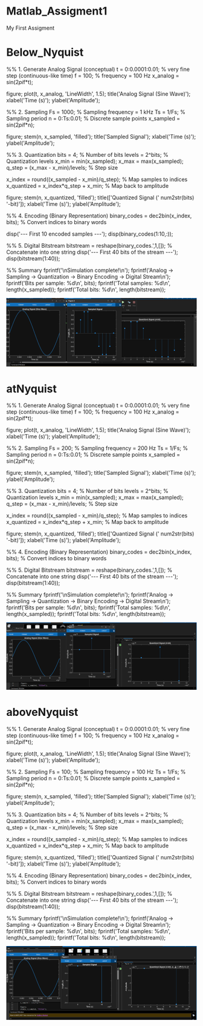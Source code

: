 # Matlab_Assigment1
My First Assigment
# Below_Nyquist
%% 1. Generate Analog Signal (conceptual)
t = 0:0.0001:0.01; % very fine step (continuous-like time)
f = 100; % frequency = 100 Hz
x_analog = sin(2*pi*f*t);

figure;
plot(t, x_analog, 'LineWidth', 1.5);
title('Analog Signal (Sine Wave)');
xlabel('Time (s)'); ylabel('Amplitude');

%% 2. Sampling
Fs = 1000; % Sampling frequency = 1 kHz
Ts = 1/Fs; % Sampling period
n = 0:Ts:0.01; % Discrete sample points
x_sampled = sin(2*pi*f*n);

figure;
stem(n, x_sampled, 'filled');
title('Sampled Signal');
xlabel('Time (s)'); ylabel('Amplitude');

%% 3. Quantization
bits = 4; % Number of bits
levels = 2^bits; % Quantization levels
x_min = min(x_sampled);
x_max = max(x_sampled);
q_step = (x_max - x_min)/levels; % Step size

x_index = round((x_sampled - x_min)/q_step); % Map samples to indices
x_quantized = x_index*q_step + x_min; % Map back to amplitude

figure;
stem(n, x_quantized, 'filled');
title(['Quantized Signal (' num2str(bits) '-bit)']);
xlabel('Time (s)'); ylabel('Amplitude');



%% 4. Encoding (Binary Representation)
binary_codes = dec2bin(x_index, bits); % Convert indices to binary words

disp('--- First 10 encoded samples ---');
disp(binary_codes(1:10,:));

%% 5. Digital Bitstream
bitstream = reshape(binary_codes.',1,[]); % Concatenate into one string
disp('--- First 40 bits of the stream ---');
disp(bitstream(1:40));

%% Summary
fprintf('\nSimulation complete!\n');
fprintf('Analog -> Sampling -> Quantization -> Binary Encoding -> Digital Stream\n');
fprintf('Bits per sample: %d\n', bits);
fprintf('Total samples: %d\n', length(x_sampled));
fprintf('Total bits: %d\n', length(bitstream)); 


![image](/images/ss1.png)

# atNyquist

%% 1. Generate Analog Signal (conceptual)
t = 0:0.0001:0.01; % very fine step (continuous-like time)
f = 100; % frequency = 100 Hz
x_analog = sin(2*pi*f*t);

figure;
plot(t, x_analog, 'LineWidth', 1.5);
title('Analog Signal (Sine Wave)');
xlabel('Time (s)'); ylabel('Amplitude');



%% 2. Sampling
Fs = 200; % Sampling frequency = 200 Hz
Ts = 1/Fs; % Sampling period
n = 0:Ts:0.01; % Discrete sample points
x_sampled = sin(2*pi*f*n);

figure;
stem(n, x_sampled, 'filled');
title('Sampled Signal');
xlabel('Time (s)'); ylabel('Amplitude');



%% 3. Quantization
bits = 4; % Number of bits
levels = 2^bits; % Quantization levels
x_min = min(x_sampled);
x_max = max(x_sampled);
q_step = (x_max - x_min)/levels; % Step size

x_index = round((x_sampled - x_min)/q_step); % Map samples to indices
x_quantized = x_index*q_step + x_min; % Map back to amplitude

figure;
stem(n, x_quantized, 'filled');
title(['Quantized Signal (' num2str(bits) '-bit)']);
xlabel('Time (s)'); ylabel('Amplitude');



%% 4. Encoding (Binary Representation)
binary_codes = dec2bin(x_index, bits); % Convert indices to binary words



%% 5. Digital Bitstream
bitstream = reshape(binary_codes.',1,[]); % Concatenate into one string
disp('--- First 40 bits of the stream ---');
disp(bitstream(1:40));



%% Summary
fprintf('\nSimulation complete!\n');
fprintf('Analog -> Sampling -> Quantization -> Binary Encoding -> Digital Stream\n');
fprintf('Bits per sample: %d\n', bits);
fprintf('Total samples: %d\n', length(x_sampled));
fprintf('Total bits: %d\n', length(bitstream));


![image](/images/ss2.png)


# aboveNyquist
%% 1. Generate Analog Signal (conceptual)
t = 0:0.0001:0.01; % very fine step (continuous-like time)
f = 100; % frequency = 100 Hz
x_analog = sin(2*pi*f*t);

figure;
plot(t, x_analog, 'LineWidth', 1.5);
title('Analog Signal (Sine Wave)');
xlabel('Time (s)'); ylabel('Amplitude');



%% 2. Sampling
Fs = 100; % Sampling frequency = 100 Hz
Ts = 1/Fs; % Sampling period
n = 0:Ts:0.01; % Discrete sample points
x_sampled = sin(2*pi*f*n);

figure;
stem(n, x_sampled, 'filled');
title('Sampled Signal');
xlabel('Time (s)'); ylabel('Amplitude');



%% 3. Quantization
bits = 4; % Number of bits
levels = 2^bits; % Quantization levels
x_min = min(x_sampled);
x_max = max(x_sampled);
q_step = (x_max - x_min)/levels; % Step size

x_index = round((x_sampled - x_min)/q_step); % Map samples to indices
x_quantized = x_index*q_step + x_min; % Map back to amplitude

figure;
stem(n, x_quantized, 'filled');
title(['Quantized Signal (' num2str(bits) '-bit)']);
xlabel('Time (s)'); ylabel('Amplitude');



%% 4. Encoding (Binary Representation)
binary_codes = dec2bin(x_index, bits); % Convert indices to binary words



%% 5. Digital Bitstream
bitstream = reshape(binary_codes.',1,[]); % Concatenate into one string
disp('--- First 40 bits of the stream ---');
disp(bitstream(1:40));



%% Summary
fprintf('\nSimulation complete!\n');
fprintf('Analog -> Sampling -> Quantization -> Binary Encoding -> Digital Stream\n');
fprintf('Bits per sample: %d\n', bits);
fprintf('Total samples: %d\n', length(x_sampled));
fprintf('Total bits: %d\n', length(bitstream));

![image](/images/ss3.png)
